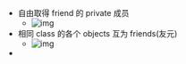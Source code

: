 - 自由取得 friend 的 private 成员
	- ![img](https://gitee.com/doubaoBABAQ/joplin-pics/raw/master/image_1646203763791_0%20(1).png)
- 相同 class 的各个 objects 互为 friends(友元)
	- ![img](https://gitee.com/doubaoBABAQ/joplin-pics/raw/master/image_1646203914136_0%20(1).png)
-
